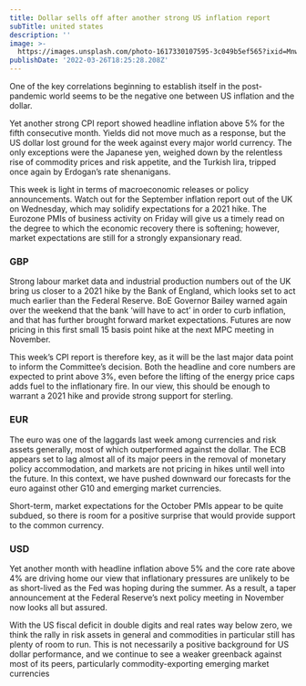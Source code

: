 ```yaml
---
title: Dollar sells off after another strong US inflation report
subTitle: united states
description: ''
image: >-
  https://images.unsplash.com/photo-1617330107595-3c049b5ef565?ixid=MnwxMjA3fDB8MHxwaG90by1wYWdlfHx8fGVufDB8fHx8&ixlib=rb-1.2.1&auto=format&fit=crop&w=2340&q=80
publishDate: '2022-03-26T18:25:28.208Z'
---
```


One of the key correlations beginning to establish itself in the post-pandemic world seems to be the negative one between US inflation and the dollar.

Yet another strong CPI report showed headline inflation above 5% for the fifth consecutive month. Yields did not move much as a response, but the US dollar lost ground for the week against every major world currency. The only exceptions were the Japanese yen, weighed down by the relentless rise of commodity prices and risk appetite, and the Turkish lira, tripped once again by Erdogan’s rate shenanigans.

This week is light in terms of macroeconomic releases or policy announcements. Watch out for the September inflation report out of the UK on Wednesday, which may solidify expectations for a 2021 hike. The Eurozone PMIs of business activity on Friday will give us a timely read on the degree to which the economic recovery there is softening; however, market expectations are still for a strongly expansionary read.

### GBP

Strong labour market data and industrial production numbers out of the UK bring us closer to a 2021 hike by the Bank of England, which looks set to act much earlier than the Federal Reserve. BoE Governor Bailey warned again over the weekend that the bank ‘will have to act’ in order to curb inflation, and that has further brought forward market expectations. Futures are now pricing in this first small 15 basis point hike at the next MPC meeting in November.

This week’s CPI report is therefore key, as it will be the last major data point to inform the Committee’s decision. Both the headline and core numbers are expected to print above 3%, even before the lifting of the energy price caps adds fuel to the inflationary fire. In our view, this should be enough to warrant a 2021 hike and provide strong support for sterling.

### EUR

The euro was one of the laggards last week among currencies and risk assets generally, most of which outperformed against the dollar. The ECB appears set to lag almost all of its major peers in the removal of monetary policy accommodation, and markets are not pricing in hikes until well into the future. In this context, we have pushed downward our forecasts for the euro against other G10 and emerging market currencies.

Short-term, market expectations for the October PMIs appear to be quite subdued, so there is room for a positive surprise that would provide support to the common currency.

### USD

Yet another month with headline inflation above 5% and the core rate above 4% are driving home our view that inflationary pressures are unlikely to be as short-lived as the Fed was hoping during the summer. As a result, a taper announcement at the Federal Reserve’s next policy meeting in November now looks all but assured.

With the US fiscal deficit in double digits and real rates way below zero, we think the rally in risk assets in general and commodities in particular still has plenty of room to run. This is not necessarily a positive background for US dollar performance, and we continue to see a weaker greenback against most of its peers, particularly commodity-exporting emerging market currencies

